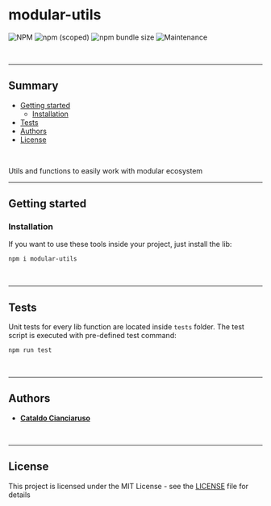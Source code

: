 # modular-utils

![NPM](https://img.shields.io/npm/l/modular-utils?label=License&style=for-the-badge)
![npm (scoped)](https://img.shields.io/npm/v/modular-utils?color=orange%20&label=Latest%20version&style=for-the-badge&logo=npm)
![npm bundle size](https://img.shields.io/bundlephobia/min/modular-utils?label=Package%20size&style=for-the-badge)
![Maintenance](https://img.shields.io/maintenance/yes/2025?label=Maintained&style=for-the-badge)

<br>

---

## Summary

- [Getting started](#getting-started)
  - [Installation](#installation)
- [Tests](#tests)
- [Authors](#authors)
- [License](#license)

<br>

Utils and functions to easily work with modular ecosystem

---

## Getting started

### Installation

If you want to use these tools inside your project, just install the lib:

```sh
npm i modular-utils
```

<br>

---

## Tests

Unit tests for every lib function are located inside `tests` folder. The test script is executed with pre-defined test command:

```sh
npm run test
```

<br>

---

## Authors

- [**Cataldo Cianciaruso**](https://github.com/CianciarusoCataldo)

<br>

---

## License

This project is licensed under the MIT License - see the [LICENSE](LICENSE) file for details
